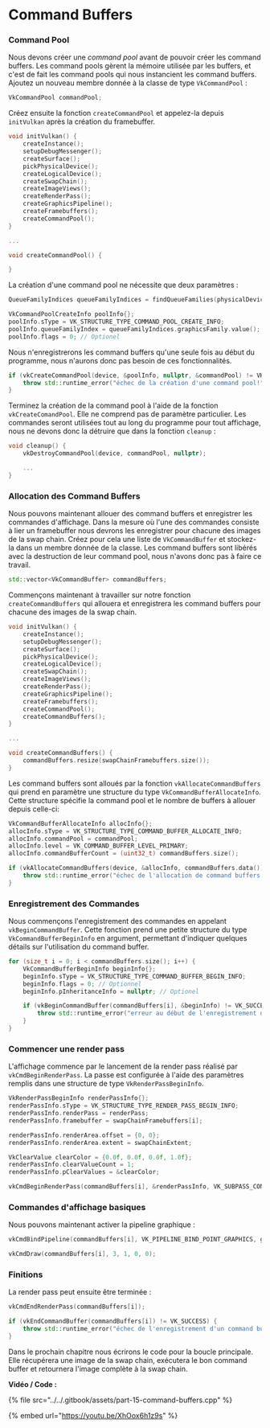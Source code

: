 # Command Buffers

### Command Pool <a id="page_Command-pools"></a>

Nous devons créer une _command pool_ avant de pouvoir créer les command buffers. Les command pools gèrent la mémoire utilisée par les buffers, et c'est de fait les command pools qui nous instancient les command buffers. Ajoutez un nouveau membre donnée à la classe de type `VkCommandPool` :

```cpp
VkCommandPool commandPool;
```

Créez ensuite la fonction `createCommandPool` et appelez-la depuis `initVulkan` après la création du framebuffer.

```cpp
void initVulkan() {
    createInstance();
    setupDebugMessenger();
    createSurface();
    pickPhysicalDevice();
    createLogicalDevice();
    createSwapChain();
    createImageViews();
    createRenderPass();
    createGraphicsPipeline();
    createFramebuffers();
    createCommandPool();
}

...

void createCommandPool() {

}
```

La création d'une command pool ne nécessite que deux paramètres :

```cpp
QueueFamilyIndices queueFamilyIndices = findQueueFamilies(physicalDevice);

VkCommandPoolCreateInfo poolInfo{};
poolInfo.sType = VK_STRUCTURE_TYPE_COMMAND_POOL_CREATE_INFO;
poolInfo.queueFamilyIndex = queueFamilyIndices.graphicsFamily.value();
poolInfo.flags = 0; // Optionel
```

Nous n'enregistrerons les command buffers qu'une seule fois au début du programme, nous n'aurons donc pas besoin de ces fonctionnalités.

```cpp
if (vkCreateCommandPool(device, &poolInfo, nullptr, &commandPool) != VK_SUCCESS) {
    throw std::runtime_error("échec de la création d'une command pool!");
}
```

 Terminez la création de la command pool à l'aide de la fonction `vkCreateComandPool`. Elle ne comprend pas de paramètre particulier. Les commandes seront utilisées tout au long du programme pour tout affichage, nous ne devons donc la détruire que dans la fonction `cleanup` :

```cpp
void cleanup() {
    vkDestroyCommandPool(device, commandPool, nullptr);

    ...
}
```

### Allocation des Command Buffers <a id="page_Allocation-des-command-buffers"></a>

Nous pouvons maintenant allouer des command buffers et enregistrer les commandes d'affichage. Dans la mesure où l'une des commandes consiste à lier un framebuffer nous devrons les enregistrer pour chacune des images de la swap chain. Créez pour cela une liste de `VkCommandBuffer` et stockez-la dans un membre donnée de la classe. Les command buffers sont libérés avec la destruction de leur command pool, nous n'avons donc pas à faire ce travail.

```cpp
std::vector<VkCommandBuffer> commandBuffers;
```

Commençons maintenant à travailler sur notre fonction `createCommandBuffers` qui allouera et enregistrera les command buffers pour chacune des images de la swap chain.

```cpp
void initVulkan() {
    createInstance();
    setupDebugMessenger();
    createSurface();
    pickPhysicalDevice();
    createLogicalDevice();
    createSwapChain();
    createImageViews();
    createRenderPass();
    createGraphicsPipeline();
    createFramebuffers();
    createCommandPool();
    createCommandBuffers();
}

...

void createCommandBuffers() {
    commandBuffers.resize(swapChainFramebuffers.size());
}
```

Les command buffers sont alloués par la fonction `vkAllocateCommandBuffers` qui prend en paramètre une structure du type `VkCommandBufferAllocateInfo`. Cette structure spécifie la command pool et le nombre de buffers à allouer depuis celle-ci:

```cpp
VkCommandBufferAllocateInfo allocInfo{};
allocInfo.sType = VK_STRUCTURE_TYPE_COMMAND_BUFFER_ALLOCATE_INFO;
allocInfo.commandPool = commandPool;
allocInfo.level = VK_COMMAND_BUFFER_LEVEL_PRIMARY;
allocInfo.commandBufferCount = (uint32_t) commandBuffers.size();

if (vkAllocateCommandBuffers(device, &allocInfo, commandBuffers.data()) != VK_SUCCESS) {
    throw std::runtime_error("échec de l'allocation de command buffers!");
}
```

### Enregistrement des Commandes <a id="page_Dbut-de-l-enregistrement-des-commandes"></a>

Nous commençons l'enregistrement des commandes en appelant `vkBeginCommandBuffer`. Cette fonction prend une petite structure du type `VkCommandBufferBeginInfo` en argument, permettant d'indiquer quelques détails sur l'utilisation du command buffer.

```cpp
for (size_t i = 0; i < commandBuffers.size(); i++) {
    VkCommandBufferBeginInfo beginInfo{};
    beginInfo.sType = VK_STRUCTURE_TYPE_COMMAND_BUFFER_BEGIN_INFO;
    beginInfo.flags = 0; // Optionnel
    beginInfo.pInheritanceInfo = nullptr; // Optionel

    if (vkBeginCommandBuffer(commandBuffers[i], &beginInfo) != VK_SUCCESS) {
        throw std::runtime_error("erreur au début de l'enregistrement d'un command buffer!");
    }
}
```

### Commencer une render pass <a id="page_Commencer-une-render-pass"></a>

L'affichage commence par le lancement de la render pass réalisé par `vkCmdBeginRenderPass`. La passe est configurée à l'aide des paramètres remplis dans une structure de type `VkRenderPassBeginInfo`.

```cpp
VkRenderPassBeginInfo renderPassInfo{};
renderPassInfo.sType = VK_STRUCTURE_TYPE_RENDER_PASS_BEGIN_INFO;
renderPassInfo.renderPass = renderPass;
renderPassInfo.framebuffer = swapChainFramebuffers[i];

renderPassInfo.renderArea.offset = {0, 0};
renderPassInfo.renderArea.extent = swapChainExtent;

VkClearValue clearColor = {0.0f, 0.0f, 0.0f, 1.0f};
renderPassInfo.clearValueCount = 1;
renderPassInfo.pClearValues = &clearColor;

vkCmdBeginRenderPass(commandBuffers[i], &renderPassInfo, VK_SUBPASS_CONTENTS_INLINE);
```

### Commandes d'affichage basiques <a id="page_Commandes-d-affichage-basiques"></a>

Nous pouvons maintenant activer la pipeline graphique :

```cpp
vkCmdBindPipeline(commandBuffers[i], VK_PIPELINE_BIND_POINT_GRAPHICS, graphicsPipeline);

vkCmdDraw(commandBuffers[i], 3, 1, 0, 0);
```

### Finitions <a id="page_Finitions"></a>

La render pass peut ensuite être terminée :

```cpp
vkCmdEndRenderPass(commandBuffers[i]);

if (vkEndCommandBuffer(commandBuffers[i]) != VK_SUCCESS) {
    throw std::runtime_error("échec de l'enregistrement d'un command buffer!");
}
```

Dans le prochain chapitre nous écrirons le code pour la boucle principale. Elle récupérera une image de la swap chain, exécutera le bon command buffer et retournera l'image complète à la swap chain.

**Vidéo / Code :**

{% file src="../../.gitbook/assets/part-15-command-buffers.cpp" %}

{% embed url="https://youtu.be/XhOox6h1z9s" %}

